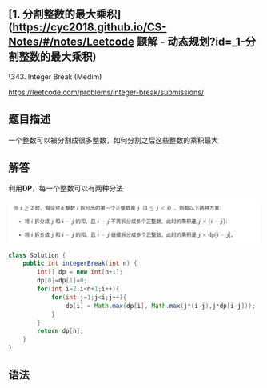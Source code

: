 ## [1. 分割整数的最大乘积](https://cyc2018.github.io/CS-Notes/#/notes/Leetcode 题解 - 动态规划?id=_1-分割整数的最大乘积)

\343. Integer Break (Medim)

https://leetcode.com/problems/integer-break/submissions/

## 题目描述

一个整数可以被分割成很多整数，如何分割之后这些整数的乘积最大

## 解答

利用**DP**，每一个整数可以有两种分法

<img src="1. 分割整数的最大乘积.assets/截屏2020-08-29 下午11.05.58.png" alt="截屏2020-08-29 下午11.05.58" style="zoom:50%;" />

```java
class Solution {
    public int integerBreak(int n) {
        int[] dp = new int[n+1];
        dp[0]=dp[1]=0;
        for(int i=2;i<n+1;i++){
            for(int j=1;j<i;j++){
                dp[i] = Math.max(dp[i], Math.max(j*(i-j),j*dp[i-j]));    
            }
        }
        return dp[n];
    }
}
```

## 语法